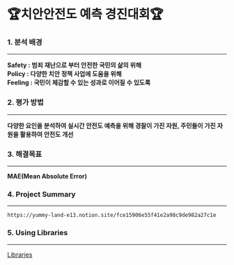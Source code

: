 # 🏆치안안전도 예측 경진대회🏆



### 1. **분석 배경**
---
**Safety : 범죄 재난으로 부터 안전한 국민의 삶의 위해**  
**Policy :  다양한 치안 정책 사업에 도움을 위해**  
**Feeling : 국민이 체감할 수 있는 성과로 이어질 수 있도록**



### 2. **평가 방법**
---
**다양한 요인을 분석하여 실시간 안전도 예측을 위해 경찰이 가진 자원, 주민들이 가진 자원을 활용하여 안전도 개선**



### 3. 해결목표
---
**MAE(Mean Absolute Error)**



### 4. Project Summary
---
```
https://yummy-land-e13.notion.site/fce15906e55f41e2a98c9de982a27c1e
```



### 5. Using Libraries
---
[Libraries](https://www.notion.so/954e04bfa62540c790b5e68aaaac39c0)
